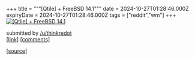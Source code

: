 +++
title = """[Qtile] + FreeBSD 14.1"""
date = 2024-10-27T01:28:46.000Z
expiryDate = 2024-10-27T01:28:46.000Z
tags = ["reddit","wm"]
+++
[![[Qtile] + FreeBSD 14.1](https://b.thumbs.redditmedia.com/XjSvyipC4cAeKaH_W87LNp5vz45_q_u1EQa33aHmMrQ.jpg "[Qtile] + FreeBSD 14.1")](https://www.reddit.com/r/unixporn/comments/1gd02za/qtile_freebsd_141/)

submitted by [/u/thinkredot](https://www.reddit.com/user/thinkredot)  
[\[link\]](https://www.reddit.com/gallery/1gd02za) [\[comments\]](https://www.reddit.com/r/unixporn/comments/1gd02za/qtile_freebsd_141/)

[[source]](https://www.reddit.com/r/unixporn/comments/1gd02za/qtile_freebsd_141/)
